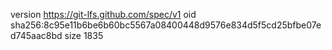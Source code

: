 version https://git-lfs.github.com/spec/v1
oid sha256:8c95e11b6be6b60bc5567a08400448d9576e834d5f5cd25bfbe07ed745aac8bd
size 1835
